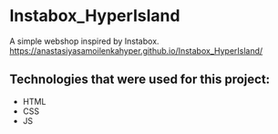 # Instabox_HyperIsland
 A simple webshop inspired by Instabox.  
   https://anastasiyasamoilenkahyper.github.io/Instabox_HyperIsland/
 
## **Technologies that were used for this project:**

  - HTML
  - CSS
  - JS
   
 
